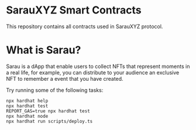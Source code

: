# SarauXYZ Smart Contracts

This repository contains all contracts used in SarauXYZ protocol.

# What is Sarau?
Sarau is a dApp that enable users to collect NFTs that represent moments in a real life, for example, you can distribute to your audience an exclusive NFT to remember a event that you have created.


Try running some of the following tasks:

```shell
npx hardhat help
npx hardhat test
REPORT_GAS=true npx hardhat test
npx hardhat node
npx hardhat run scripts/deploy.ts
```
